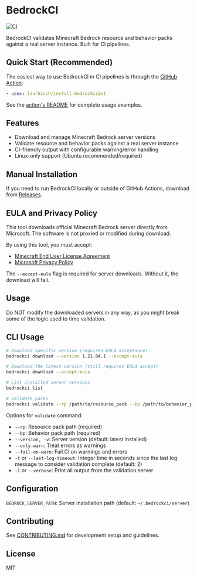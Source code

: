 # BedrockCI

[![CI](https://github.com/laurhinch/bedrockci/actions/workflows/rust.yml/badge.svg)](https://github.com/laurhinch/bedrockci/actions/workflows/rust.yml)

BedrockCI validates Minecraft Bedrock resource and behavior packs against a real server instance. Built for CI pipelines.

## Quick Start (Recommended)

The easiest way to use BedrockCI in CI pipelines is through the [GitHub Action](https://github.com/laurhinch/install-bedrockci):

```yaml
- uses: laurhinch/install-bedrockci@v1
```

See the [action's README](https://github.com/laurhinch/install-bedrockci) for complete usage examples.

## Features

- Download and manage Minecraft Bedrock server versions
- Validate resource and behavior packs against a real server instance
- CI-friendly output with configurable warning/error handling
- Linux-only support (Ubuntu recommended/required)

## Manual Installation

If you need to run BedrockCI locally or outside of GitHub Actions, download from [Releases](https://github.com/laurhinch/bedrockci/releases).

## EULA and Privacy Policy

This tool downloads official Minecraft Bedrock server directly from Microsoft. The software is not proxied or modified during download.

By using this tool, you must accept:
- [Minecraft End User License Agreement](https://minecraft.net/eula)
- [Microsoft Privacy Policy](https://go.microsoft.com/fwlink/?LinkId=521839)

The `--accept-eula` flag is required for server downloads. Without it, the download will fail.

## Usage

Do NOT modify the downloaded servers in any way, as you might break some of the logic used to time validation.

## CLI Usage

```sh
# Download specific version (requires EULA acceptance)
bedrockci download --version 1.21.84.1 --accept-eula

# Download the latest version (still requires EULA accept)
bedrockci download --accept-eula

# List installed server versions
bedrockci list

# Validate packs
bedrockci validate --rp /path/to/resource_pack --bp /path/to/behavior_pack
```

Options for `validate` command:
- `--rp`: Resource pack path (required)
- `--bp`: Behavior pack path (required)
- `--version, -v`: Server version (default: latest installed)
- `--only-warn`: Treat errors as warnings
- `--fail-on-warn`: Fail CI on warnings and errors
- `-t` or `--last-log-timeout`: Integer time in seconds since the last log message to consider validation complete (default: 2)
- `-l` or `--verbose`: Print all output from the validation server

## Configuration

`BEDROCK_SERVER_PATH`: Server installation path (default: `~/.bedrockci/server`)

## Contributing

See [CONTRIBUTING.md](CONTRIBUTING.md) for development setup and guidelines.

## License

MIT